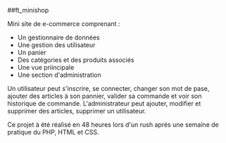 ##ft_minishop

Mini site de e-commerce comprenant :

- Un gestionnaire de données
- Une gestion des utilisateur
- Un panier
- Des catégories et des produits associés
- Une vue priincipale
- Une section d'administration

Un utilisateur peut s'inscrire, se connecter, changer son mot de pase, ajouter des articles à son pannier, valider sa commande et voir son historique de commande.
L'administrateur peut ajouter, modifier et supprimer des articles, supprimer un utilisateur.

Ce projet à été réalisé en 48 heures lors d'un rush aprés une semaine de pratique du PHP, HTML et CSS.
